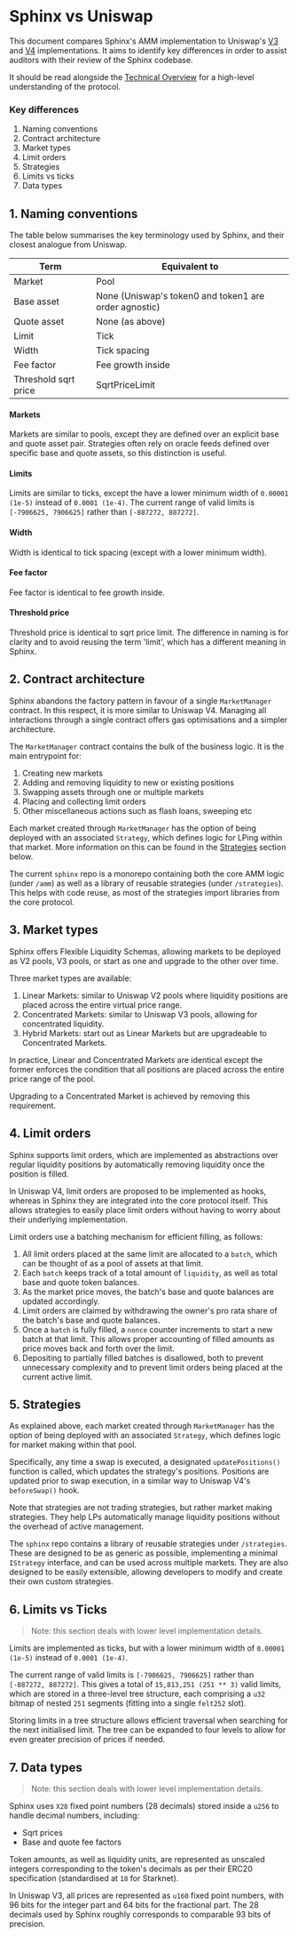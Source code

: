 # Sphinx vs Uniswap

This document compares Sphinx's AMM implementation to Uniswap's [V3](https://github.com/Uniswap/v3-core) and [V4](https://github.com/Uniswap/v4-core) implementations. It aims to identify key differences in order to assist auditors with their review of the Sphinx codebase.

It should be read alongside the [Technical Overview](./1-technical-overview.md) for a high-level understanding of the protocol.

### Key differences

1. Naming conventions
2. Contract architecture
3. Market types
4. Limit orders
5. Strategies
6. Limits vs ticks
7. Data types

## 1. Naming conventions

The table below summarises the key terminology used by Sphinx, and their closest analogue from Uniswap.

| Term                 | Equivalent to                                         |
| -------------------- | ----------------------------------------------------- |
| Market               | Pool                                                  |
| Base asset           | None (Uniswap's token0 and token1 are order agnostic) |
| Quote asset          | None (as above)                                       |
| Limit                | Tick                                                  |
| Width                | Tick spacing                                          |
| Fee factor           | Fee growth inside                                     |
| Threshold sqrt price | SqrtPriceLimit                                        |

#### Markets

Markets are similar to pools, except they are defined over an explicit base and quote asset pair. Strategies often rely on oracle feeds defined over specific base and quote assets, so this distinction is useful.

#### Limits

Limits are similar to ticks, except the have a lower minimum width of `0.00001 (1e-5)` instead of `0.0001 (1e-4)`. The current range of valid limits is `[-7906625, 7906625]` rather than `[-887272, 887272]`.

#### Width

Width is identical to tick spacing (except with a lower minimum width).

#### Fee factor

Fee factor is identical to fee growth inside.

#### Threshold price

Threshold price is identical to sqrt price limit. The difference in naming is for clarity and to avoid reusing the term 'limit', which has a different meaning in Sphinx.

## 2. Contract architecture

Sphinx abandons the factory pattern in favour of a single `MarketManager` contract. In this respect, it is more similar to Uniswap V4. Managing all interactions through a single contract offers gas optimisations and a simpler architecture.

The `MarketManager` contract contains the bulk of the business logic. It is the main entrypoint for:

1. Creating new markets
2. Adding and removing liquidity to new or existing positions
3. Swapping assets through one or multiple markets
4. Placing and collecting limit orders
5. Other miscellaneous actions such as flash loans, sweeping etc

Each market created through `MarketManager` has the option of being deployed with an associated `Strategy`, which defines logic for LPing within that market. More information on this can be found in the [Strategies](#5-strategies) section below.

The current `sphinx` repo is a monorepo containing both the core AMM logic (under `/amm`) as well as a library of reusable strategies (under `/strategies`). This helps with code reuse, as most of the strategies import libraries from the core protocol.

## 3. Market types

Sphinx offers Flexible Liquidity Schemas, allowing markets to be deployed as V2 pools, V3 pools, or start as one and upgrade to the other over time.

Three market types are available:

1. Linear Markets: similar to Uniswap V2 pools where liquidity positions are placed across the entire virtual price range.
2. Concentrated Markets: similar to Uniswap V3 pools, allowing for concentrated liquidity.
3. Hybrid Markets: start out as Linear Markets but are upgradeable to Concentrated Markets.

In practice, Linear and Concentrated Markets are identical except the former enforces the condition that all positions are placed across the entire price range of the pool.

Upgrading to a Concentrated Market is achieved by removing this requirement.

## 4. Limit orders

Sphinx supports limit orders, which are implemented as abstractions over regular liquidity positions by automatically removing liquidity once the position is filled.

In Uniswap V4, limit orders are proposed to be implemented as hooks, whereas in Sphinx they are integrated into the core protocol itself. This allows strategies to easily place limit orders without having to worry about their underlying implementation.

Limit orders use a batching mechanism for efficient filling, as follows:

1. All limit orders placed at the same limit are allocated to a `batch`, which can be thought of as a pool of assets at that limit.
2. Each `batch` keeps track of a total amount of `liquidity`, as well as total base and quote token balances.
3. As the market price moves, the batch's base and quote balances are updated accordingly.
4. Limit orders are claimed by withdrawing the owner's pro rata share of the batch's base and quote balances.
5. Once a `batch` is fully filled, a `nonce` counter increments to start a new batch at that limit. This allows proper accounting of filled amounts as price moves back and forth over the limit.
6. Depositing to partially filled batches is disallowed, both to prevent unnecessary complexity and to prevent limit orders being placed at the current active limit.

## 5. Strategies

As explained above, each market created through `MarketManager` has the option of being deployed with an associated `Strategy`, which defines logic for market making within that pool.

Specifically, any time a swap is executed, a designated `updatePositions()` function is called, which updates the strategy's positions. Positions are updated prior to swap execution, in a similar way to Uniswap V4's `beforeSwap()` hook.

Note that strategies are not trading strategies, but rather market making strategies. They help LPs automatically manage liquidity positions without the overhead of active management.

The `sphinx` repo contains a library of reusable strategies under `/strategies`. These are designed to be as generic as possible, implementing a minimal `IStrategy` interface, and can be used across multiple markets. They are also designed to be easily extensible, allowing developers to modify and create their own custom strategies.

## 6. Limits vs Ticks

> Note: this section deals with lower level implementation details.

Limits are implemented as ticks, but with a lower minimum width of `0.00001 (1e-5)` instead of `0.0001 (1e-4)`.

The current range of valid limits is `[-7906625, 7906625]` rather than `[-887272, 887272]`. This gives a total of `15,813,251 (251 ** 3)` valid limits, which are stored in a three-level tree structure, each comprising a `u32` bitmap of nested `251` segments (fitting into a single `felt252` slot).

Storing limits in a tree structure allows efficient traversal when searching for the next initialised limit. The tree can be expanded to four levels to allow for even greater precision of prices if needed.

## 7. Data types

> Note: this section deals with lower level implementation details.

Sphinx uses `X28` fixed point numbers (28 decimals) stored inside a `u256` to handle decimal numbers, including:

- Sqrt prices
- Base and quote fee factors

Token amounts, as well as liquidity units, are represented as unscaled integers corresponding to the token's decimals as per their ERC20 specification (standardised at `18` for Starknet).

In Uniswap V3, all prices are represented as `u160` fixed point numbers, with 96 bits for the integer part and 64 bits for the fractional part. The 28 decimals used by Sphinx roughly corresponds to comparable 93 bits of precision.
